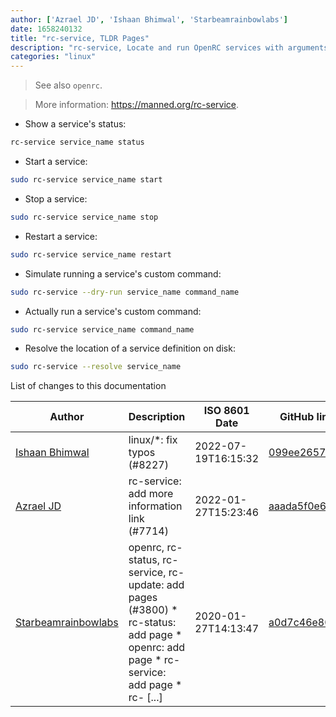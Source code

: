 ```yaml
---
author: ['Azrael JD', 'Ishaan Bhimwal', 'Starbeamrainbowlabs']
date: 1658240132
title: "rc-service, TLDR Pages"
description: "rc-service, Locate and run OpenRC services with arguments."
categories: "linux"
---
```

> See also `openrc`.

> More information: <https://manned.org/rc-service>.

- Show a service's status:

```bash
rc-service service_name status
```

- Start a service:

```bash
sudo rc-service service_name start
```

- Stop a service:

```bash
sudo rc-service service_name stop
```

- Restart a service:

```bash
sudo rc-service service_name restart
```

- Simulate running a service's custom command:

```bash
sudo rc-service --dry-run service_name command_name
```

- Actually run a service's custom command:

```bash
sudo rc-service service_name command_name
```

- Resolve the location of a service definition on disk:

```bash
sudo rc-service --resolve service_name
```
List of changes to this documentation


Author | Description | ISO 8601 Date | GitHub link
------|-----|-----|-----
[Ishaan Bhimwal](mailto:ishaanbhimwal@protonmail.com) | linux/*: fix typos (#8227) | 2022-07-19T16:15:32 | [099ee2657117](https://github.com/tldr-pages/tldr/commit/099ee2657117da61e75d93ffae2c49690b4c8440)
[Azrael JD](mailto:94840719+azraeljd@users.noreply.github.com) | rc-service: add more information link (#7714) | 2022-01-27T15:23:46 | [aaada5f0e62e](https://github.com/tldr-pages/tldr/commit/aaada5f0e62e8f151b671f282bba53b0c77b227e)
[Starbeamrainbowlabs](mailto:sbrl@starbeamrainbowlabs.com) | openrc, rc-status, rc-service, rc-update: add pages (#3800) * rc-status: add page * openrc: add page * rc-service: add page * rc- [...] | 2020-01-27T14:13:47 | [a0d7c46e801a](https://github.com/tldr-pages/tldr/commit/a0d7c46e801a5d5874eae9a9ec55588863a97483)

